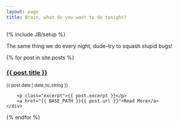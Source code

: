 ```yaml
---
layout: page
title: Brain, what do you want to do tonight?
---
```

{% include JB/setup %}

<p class="lead">
    The same thing we do every night, dude&ndash;try to squash stupid bugs!
</p>

<div class="posts">
  {% for post in site.posts %}
    <div class="post">
        <div class="row">
            <h3 class="col-md-10">
                <a href="{{ BASE_PATH }}{{ post.url }}">{{ post.title }}</a>
            </h3>
            <small class="date col-md-2">{{ post.date | date_to_string }}</small>
        </div>

        <p class="excerpt">{{ post.excerpt }}</p>
        <a href="{{ BASE_PATH }}{{ post.url }}">Read More</a>
    </div>
  {% endfor %}
</div>

